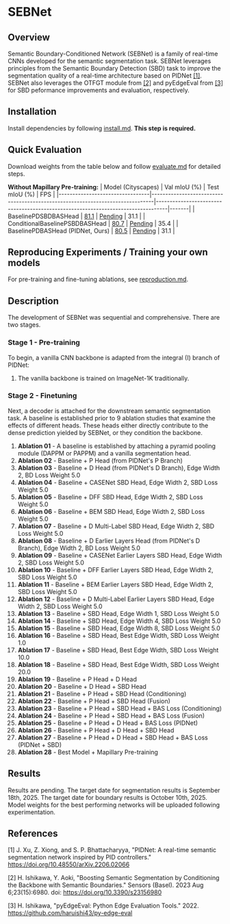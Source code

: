 # SEBNet

## Overview
Semantic Boundary-Conditioned Network (SEBNet) is a family of real-time CNNs developed for the semantic segmentation task. SEBNet leverages principles from the Semantic Boundary Detection (SBD) task to improve the segmentation quality of a real-time architecture based on PIDNet [[1]](#1). SEBNet also leverages the OTFGT module from [[2]](#2) and pyEdgeEval from [[3]](#3) for SBD peformance improvements and evaluation, respectively.

## Installation

Install dependencies by following [install.md](docs/install.md). **This step is required.**

## Quick Evaluation
Download weights from the table below and follow [evaluate.md](docs/evaluate.md) for detailed steps.

**Without Mapillary Pre-training:**
   | Model (Cityscapes)              | Val mIoU (%)                                                                  | Test mIoU (%)                                                                    |  FPS  |
   |---------------------------------|-------------------------------------------------------------------------------|----------------------------------------------------------------------------------|-------|
   | BaselinePDSBDBASHead            | [81.1](https://github.com/adossantos21/paper_2/raw/main/mmsegmentation/work_dirs/sebnet_baseline-p-d-sbd-bas-head_1xb6_cityscapes/20250906_102604/checkpoints/sebnet_baseline-p-d-sbd-bas-head_1xb6_cityscapes/20250906_102604/best_mIoU.pth) | [Pending](https://github.com/adossantos21/paper_2) |  31.1 |
   | ConditionalBaselinePSBDBASHead  | [80.7](https://github.com/adossantos21/paper_2/raw/main/mmsegmentation/work_dirs/sebnet_baseline-p-sbd-bas-head-conditioned_1xb6_cityscapes/20250906_102650/checkpoints/sebnet_baseline-p-sbd-bas-head-conditioned_1xb6_cityscapes/20250906_102650/best_mIoU.pth) | [Pending](https://github.com/adossantos21/paper_2) |  35.4 |
   | BaselinePDBASHead (PIDNet, Ours)      | [80.5](https://github.com/adossantos21/paper_2/raw/main/mmsegmentation/work_dirs/sebnet_baseline-p-d-bas-head_1xb6_cityscapes/20250906_105242/checkpoints/sebnet_baseline-p-d-bas-head_1xb6_cityscapes/20250906_105242/best_mIoU.pth)                              | [Pending](https://github.com/adossantos21/paper_2)                         |  31.1 |

## Reproducing Experiments / Training your own models
For pre-training and fine-tuning ablations, see [reproduction.md](docs/reproduction.md).

## Description
The development of SEBNet was sequential and comprehensive. There are two stages.

### Stage 1 - Pre-training
To begin, a vanilla CNN backbone is adapted from the integral (I) branch of PIDNet: 
1. The vanilla backbone is trained on ImageNet-1K traditionally.

### Stage 2 - Finetuning
Next, a decoder is attached for the downstream semantic segmentation task. A baseline is established prior to 9 ablation studies that examine the effects of different heads. These heads either directly contribute to the dense prediction yielded by SEBNet, or they condition the backbone.
1.  **Ablation 01** - A baseline is established by attaching a pyramid pooling module (DAPPM or PAPPM) and a vanilla segmentation head.
2.  **Ablation 02** - Baseline + P Head (from PIDNet's P Branch)
3.  **Ablation 03** - Baseline + D Head (from PIDNet's D Branch), Edge Width 2, BD Loss Weight 5.0
4.  **Ablation 04** - Baseline + CASENet SBD Head, Edge Width 2, SBD Loss Weight 5.0
5.  **Ablation 05** - Baseline + DFF SBD Head, Edge Width 2, SBD Loss Weight 5.0
6.  **Ablation 06** - Baseline + BEM SBD Head, Edge Width 2, SBD Loss Weight 5.0
7.  **Ablation 07** - Baseline + D Multi-Label SBD Head, Edge Width 2, SBD Loss Weight 5.0
8.  **Ablation 08** - Baseline + D Earlier Layers Head (from PIDNet's D Branch), Edge Width 2, BD Loss Weight 5.0
9.  **Ablation 09** - Baseline + CASENet Earlier Layers SBD Head, Edge Width 2, SBD Loss Weight 5.0
10. **Ablation 10** - Baseline + DFF Earlier Layers SBD Head, Edge Width 2, SBD Loss Weight 5.0
11. **Ablation 11** - Baseline + BEM Earlier Layers SBD Head, Edge Width 2, SBD Loss Weight 5.0
12. **Ablation 12** - Baseline + D Multi-Label Earlier Layers SBD Head, Edge Width 2, SBD Loss Weight 5.0
13. **Ablation 13** - Baseline + SBD Head, Edge Width 1, SBD Loss Weight 5.0
14. **Ablation 14** - Baseline + SBD Head, Edge Width 4, SBD Loss Weight 5.0
15. **Ablation 15** - Baseline + SBD Head, Edge Width 8, SBD Loss Weight 5.0
16. **Ablation 16** - Baseline + SBD Head, Best Edge Width, SBD Loss Weight 1.0
17. **Ablation 17** - Baseline + SBD Head, Best Edge Width, SBD Loss Weight 10.0
18. **Ablation 18** - Baseline + SBD Head, Best Edge Width, SBD Loss Weight 20.0
19. **Ablation 19** - Baseline + P Head + D Head
20. **Ablation 20** - Baseline + D Head + SBD Head
21. **Ablation 21** - Baseline + P Head + SBD Head (Conditioning)
22. **Ablation 22** - Baseline + P Head + SBD Head (Fusion)
23. **Ablation 23** - Baseline + P Head + SBD Head + BAS Loss (Conditioning)
24. **Ablation 24** - Baseline + P Head + SBD Head + BAS Loss (Fusion)
25. **Ablation 25** - Baseline + P Head + D Head + BAS Loss (PIDNet)
26. **Ablation 26** - Baseline + P Head + D Head + SBD Head
27. **Ablation 27** - Baseline + P Head + D Head + SBD Head + BAS Loss (PIDNet + SBD)
28. **Ablation 28** - Best Model + Mapillary Pre-training

## Results
Results are pending. The target date for segmentation results is September 18th, 2025. The target date for boundary results is October 10th, 2025. Model weights for the best performing networks will be uploaded following experimentation.

## References
<a id="1">[1]</a> 
J. Xu, Z. Xiong, and S. P. Bhattacharyya, "PIDNet: A real-time semantic segmentation network inspired by PID controllers." https://doi.org/10.48550/arXiv.2206.02066

<a id="2">[2]</a>
H. Ishikawa, Y. Aoki, "Boosting Semantic Segmentation by Conditioning the Backbone with Semantic Boundaries." Sensors (Basel). 2023 Aug 6;23(15):6980. doi: https://doi.org/10.3390/s23156980

<a id="3">[3]</a>
H. Ishikawa, "pyEdgeEval: Python Edge Evaluation Tools." 2022. https://github.com/haruishi43/py-edge-eval
